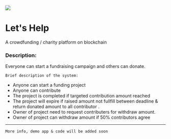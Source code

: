 <img src="https://hackerlink.s3.amazonaws.com/static/files/letsHelp.png">

# Let's Help

A crowdfunding / charity platform on blockchain

### Description:

Everyone can start a fundraising campaign and others can donate.

`Brief description of the system:`

- Anyone can start a funding project
- Anyone can contribute
- The project is completed if targeted contribution amount reached
- The project will expire if raised amount not fullfill between deadline & return donated amount to all contributor .
- Owner of project need to request contributers for withdraw amount.
- Owner of project can withdraw amount if 50% contributors agree

------

`More info, demo app & code will be added soon`
